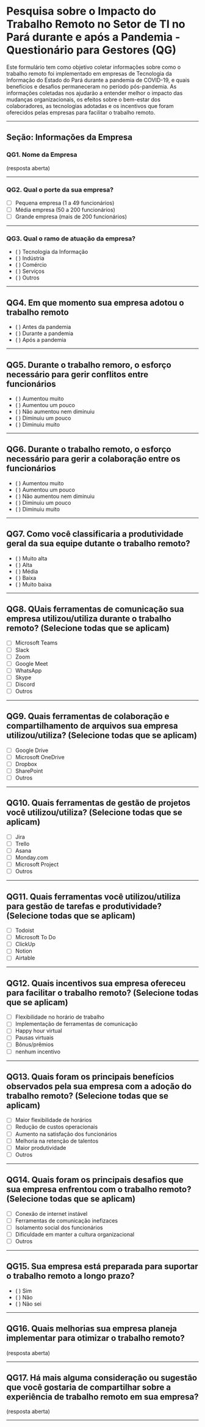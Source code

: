 # Pesquisa sobre o Impacto do Trabalho Remoto no Setor de TI no Pará durante e após a Pandemia - Questionário para Gestores (QG)

Este formulário tem como objetivo coletar informações sobre como o trabalho remoto foi implementado em empresas de Tecnologia da Informação do Estado do Pará durante a pandemia de COVID-19, e quais benefícios e desafios permaneceram no período pós-pandemia. As informações coletadas nos ajudarão a entender melhor o impacto das mudanças organizacionais, os efeitos sobre o bem-estar dos colaboradores, as tecnologias adotadas e os incentivos que foram oferecidos pelas empresas para facilitar o trabalho remoto.

---

## Seção: Informações da Empresa
### QG1. Nome da Empresa
(resposta aberta)

---

### QG2. Qual o porte da sua empresa?
- [ ] Pequena empresa (1 a 49 funcionários)
- [ ] Média empresa (50 a 200 funcionários)
- [ ] Grande empresa (mais de 200 funcionários)

---

### QG3. Qual o ramo de atuação da empresa?
- ( ) Tecnologia da Informação  
- ( ) Indústria
- ( ) Comércio
- ( ) Serviços
- ( ) Outros

---

## QG4. Em que momento sua empresa adotou o trabalho remoto
- ( ) Antes da pandemia  
- ( ) Durante a pandemia
- ( ) Após a pandemia

---

## QG5. Durante o trabalho remoro, o esforço necessário para gerir conflitos entre funcionários  
- ( ) Aumentou muito  
- ( ) Aumentou um pouco
- ( ) Não aumentou nem diminuiu
- ( ) Diminuiu um pouco
- ( ) Diminuiu muito

---

## QG6. Durante o trabalho remoto, o esforço necessário para gerir a colaboração entre os funcionários
- ( ) Aumentou muito  
- ( ) Aumentou um pouco
- ( ) Não aumentou nem diminuiu
- ( ) Diminuiu um pouco
- ( ) Diminuiu muito

---

## QG7. Como você classificaria a produtividade geral da sua equipe dutante o trabalho remoto?
- ( ) Muito alta  
- ( ) Alta
- ( ) Média
- ( ) Baixa
- ( ) Muito baixa

---

## QG8. QUais ferramentas de comunicação sua empresa utilizou/utiliza durante o trabalho remoto? (Selecione todas que se aplicam)
- [ ] Microsoft Teams
- [ ] Slack
- [ ] Zoom
- [ ] Google Meet
- [ ] WhatsApp
- [ ] Skype
- [ ] Discord
- [ ] Outros

---

## QG9. Quais ferramentas de colaboração e compartilhamento de arquivos sua empresa utilizou/utiliza? (Selecione todas que se aplicam)
- [ ] Google Drive
- [ ] Microsoft OneDrive
- [ ] Dropbox
- [ ] SharePoint
- [ ] Outros

---

## QG10. Quais ferramentas de gestão de projetos você utilizou/utiliza? (Selecione todas que se aplicam)
- [ ] Jira
- [ ] Trello
- [ ] Asana
- [ ] Monday.com
- [ ] Microsoft Project
- [ ] Outros

---

## QG11. Quais ferramentas você utilizou/utiliza para gestão de tarefas e produtividade? (Selecione todas que se aplicam)
- [ ] Todoist
- [ ] Microsoft To Do
- [ ] ClickUp
- [ ] Notion
- [ ] Airtable

---

## QG12. Quais incentivos sua empresa ofereceu para facilitar o trabalho remoto? (Selecione todas que se aplicam)
- [ ] Flexibilidade no horário de trabalho
- [ ] Implementação de ferramentas de comunicação
- [ ] Happy hour virtual
- [ ] Pausas virtuais
- [ ] Bônus/prêmios
- [ ] nenhum incentivo

---

## QG13. Quais foram os principais benefícios observados pela sua empresa com a adoção do trabalho remoto? (Selecione todas que se aplicam)
- [ ] Maior flexibilidade de horários
- [ ] Redução de custos operacionais
- [ ] Aumento na satisfação dos funcionários
- [ ] Melhoria na retenção de talentos
- [ ] Maior produtividade
- [ ] Outros

---

## QG14. Quais foram os principais desafios que sua empresa enfrentou com o trabalho remoto? (Selecione todas que se aplicam)
- [ ] Conexão de internet instável
- [ ] Ferramentas de comunicação inefizaces
- [ ] Isolamento social dos funcionários
- [ ] Dificuldade em manter a cultura organizacional
- [ ] Outros

---

## QG15. Sua empresa está preparada para suportar o trabalho remoto a longo prazo?
- ( ) Sim
- ( ) Não
- ( ) Não sei

---

## QG16. Quais melhorias sua empresa planeja implementar para otimizar o trabalho remoto?
(resposta aberta)

---

## QG17. Há mais alguma consideração ou sugestão que você gostaria de compartilhar sobre a experiência de trabalho remoto em sua empresa?
(resposta aberta)

---

